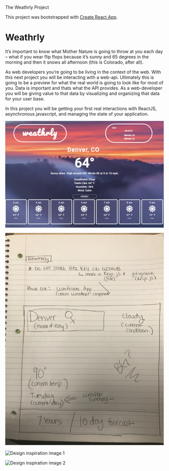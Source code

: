 The Weathrly Project


This project was bootstrapped with [Create React App](https://github.com/facebookincubator/create-react-app).

# Weathrly

It’s important to know what Mother Nature is going to throw at you each day – what if you wear flip flops because it’s sunny and 65 degrees in the morning and then it snows all afternoon (this is Colorado, after all).

As web developers you’re going to be living in the context of the web. With this next project you will be interacting with a web-api. Ultimately this is going to be a preview for what the real world is going to look like for most of you. Data is important and thats what the API provides. As a web-developer you will be giving value to that data by visualizing and organizing that data for your user base.

In this project you will be getting your first real interactions with ReactJS, asynchronous javascript, and managing the state of your application.


![Screenshot](https://github.com/christopherchateau/weatherly/blob/master/src/images/weathrly.png?raw=true)

![Initial wireframe of our app design](https://github.com/christopherchateau/weatherly/blob/master/src/images/wireframe.jpg?raw=true)

![Design inspiration image 1](https://github.com/christopherchateau/weatherly/blob/master/src/images/inspo1.jpg?raw=true)

![Design inspiration image 2](https://github.com/christopherchateau/weatherly/blob/master/src/images/inspo2.jpg?raw=true)
